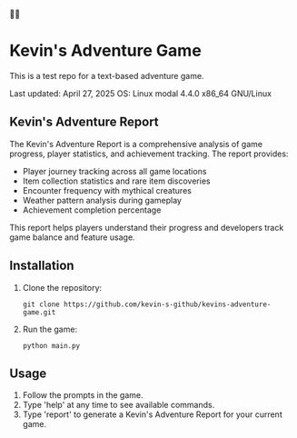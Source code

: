 🌈🌈
# Kevin's Adventure Game

This is a test repo for a text-based adventure game.

Last updated: April 27, 2025
OS: Linux modal 4.4.0 x86_64 GNU/Linux

## Kevin's Adventure Report

The Kevin's Adventure Report is a comprehensive analysis of game progress, player statistics, and achievement tracking. The report provides:

- Player journey tracking across all game locations
- Item collection statistics and rare item discoveries
- Encounter frequency with mythical creatures
- Weather pattern analysis during gameplay
- Achievement completion percentage

This report helps players understand their progress and developers track game balance and feature usage.

## Installation

1. Clone the repository:
   ```
   git clone https://github.com/kevin-s-github/kevins-adventure-game.git
   ```

2. Run the game:
   ```
   python main.py
   ```

## Usage

1. Follow the prompts in the game.
2. Type 'help' at any time to see available commands.
3. Type 'report' to generate a Kevin's Adventure Report for your current game.
